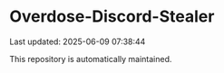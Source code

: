 # Overdose-Discord-Stealer

Last updated: 2025-06-09 07:38:44

This repository is automatically maintained.
